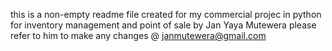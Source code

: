this is a non-empty readme file created for my commercial projec in python for inventory management and point of sale by Jan Yaya Mutewera please refer to him to make any changes @ janmutewera@gmail.com
